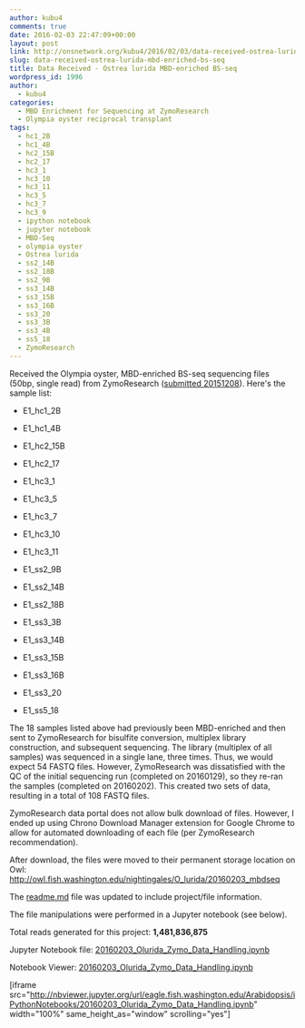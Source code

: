 ```yaml
---
author: kubu4
comments: true
date: 2016-02-03 22:47:09+00:00
layout: post
link: http://onsnetwork.org/kubu4/2016/02/03/data-received-ostrea-lurida-mbd-enriched-bs-seq/
slug: data-received-ostrea-lurida-mbd-enriched-bs-seq
title: Data Received - Ostrea lurida MBD-enriched BS-seq
wordpress_id: 1996
author:
  - kubu4
categories:
  - MBD Enrichment for Sequencing at ZymoResearch
  - Olympia oyster reciprocal transplant
tags:
  - hc1_2B
  - hc1_4B
  - hc2_15B
  - hc2_17
  - hc3_1
  - hc3_10
  - hc3_11
  - hc3_5
  - hc3_7
  - hc3_9
  - ipython notebook
  - jupyter notebook
  - MBD-Seq
  - olympia oyster
  - Ostrea lurida
  - ss2_14B
  - ss2_18B
  - ss2_9B
  - ss3_14B
  - ss3_15B
  - ss3_16B
  - ss3_20
  - ss3_3B
  - ss3_4B
  - ss5_18
  - ZymoResearch
---
```


Received the Olympia oyster, MBD-enriched BS-seq sequencing files (50bp, single read) from ZymoResearch ([submitted 20151208](http://onsnetwork.org/kubu4/2015/12/08/sample-submission-olympia-oyster-mbd-enriched-dna-to-zymoresearch/)). Here's the sample list:




    
  * E1_hc1_2B

    
  * E1_hc1_4B

    
  * E1_hc2_15B

    
  * E1_hc2_17

    
  * E1_hc3_1

    
  * E1_hc3_5

    
  * E1_hc3_7

    
  * E1_hc3_10

    
  * E1_hc3_11

    
  * E1_ss2_9B

    
  * E1_ss2_14B

    
  * E1_ss2_18B

    
  * E1_ss3_3B

    
  * E1_ss3_14B

    
  * E1_ss3_15B

    
  * E1_ss3_16B

    
  * E1_ss3_20

    
  * E1_ss5_18





The 18 samples listed above had previously been MBD-enriched and then sent to ZymoResearch for bisulfite conversion, multiplex library construction, and subsequent sequencing. The library (multiplex of all samples) was sequenced in a single lane, three times. Thus, we would expect 54 FASTQ files. However, ZymoResearch was dissatisfied with the QC of the initial sequencing run (completed on 20160129), so they re-ran the samples (completed on 20160202). This created two sets of data, resulting in a total of 108 FASTQ files.

ZymoResearch data portal does not allow bulk download of files. However, I ended up using Chrono Download Manager extension for Google Chrome to allow for automated downloading of each file (per ZymoResearch recommendation).

After download, the files were moved to their permanent storage location on Owl: http://owl.fish.washington.edu/nightingales/O_lurida/20160203_mbdseq

The [readme.md](http://owl.fish.washington.edu/nightingales/O_lurida/20160203_mbdseq/readme.md) file was updated to include project/file information.

The file manipulations were performed in a Jupyter notebook (see below).



Total reads generated for this project: **1,481,836,875**



Jupyter Notebook file: [20160203_Olurida_Zymo_Data_Handling.ipynb](http://eagle.fish.washington.edu/Arabidopsis/iPythonNotebooks/20160203_Olurida_Zymo_Data_Handling.ipynb)

Notebook Viewer: [20160203_Olurida_Zymo_Data_Handling.ipynb](http://nbviewer.jupyter.org/url/eagle.fish.washington.edu/Arabidopsis/iPythonNotebooks/20160203_Olurida_Zymo_Data_Handling.ipynb)

[iframe src="http://nbviewer.jupyter.org/url/eagle.fish.washington.edu/Arabidopsis/iPythonNotebooks/20160203_Olurida_Zymo_Data_Handling.ipynb" width="100%" same_height_as="window" scrolling="yes"]
